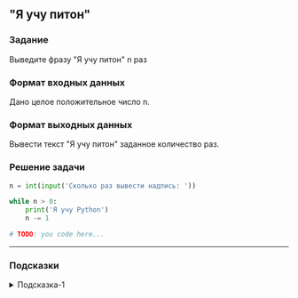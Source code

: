 ## "Я учу питон"

### Задание

Выведите фразу "Я учу питон" n раз

### Формат входных данных

Дано целое положительное число n.

### Формат выходных данных

Вывести текст "Я учу питон" заданное количество раз.

### Решение задачи

```python
n = int(input('Сколько раз вывести надпись: '))

while n > 0:
    print('Я учу Python')
    n -= 1

# TODO: you code here...
```

---

### Подсказки

<details>
<summary>Подсказка-1</summary>
Смотрите в примерах "Выполнение цикла n раз"
</details>
